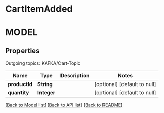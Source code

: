 # CartItemAdded

# MODEL

## Properties


 Outgoing topics:
              KAFKA/Cart-Topic


| Name | Type | Description | Notes |
|------------ | ------------- | ------------- | -------------|
| **productId** | **String** |  | [optional] [default to null] |
| **quantity** | **Integer** |  | [optional] [default to null] |

[[Back to Model list]](../README.md#documentation-for-models) [[Back to API list]](../README.md#documentation-for-api-endpoints) [[Back to README]](../README.md)

